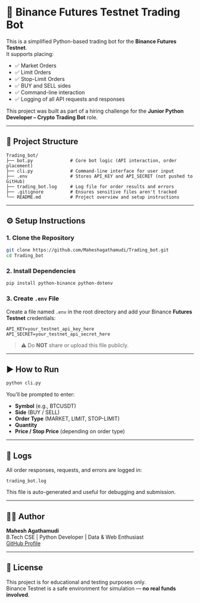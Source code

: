 # 🚀 Binance Futures Testnet Trading Bot

This is a simplified Python-based trading bot for the **Binance Futures Testnet**.  
It supports placing:

- ✅ Market Orders  
- ✅ Limit Orders  
- ✅ Stop-Limit Orders  
- ✅ BUY and SELL sides  
- ✅ Command-line interaction  
- ✅ Logging of all API requests and responses

This project was built as part of a hiring challenge for the **Junior Python Developer – Crypto Trading Bot** role.

---

## 📂 Project Structure

```
Trading_bot/
├── bot.py              # Core bot logic (API interaction, order placement)
├── cli.py              # Command-line interface for user input
├── .env                # Stores API_KEY and API_SECRET (not pushed to GitHub)
├── trading_bot.log     # Log file for order results and errors
├── .gitignore          # Ensures sensitive files aren't tracked
└── README.md           # Project overview and setup instructions
```

---

## ⚙️ Setup Instructions

### 1. Clone the Repository
```bash
git clone https://github.com/Maheshagathamudi/Trading_bot.git
cd Trading_bot
```

### 2. Install Dependencies
```bash
pip install python-binance python-dotenv
```

### 3. Create `.env` File

Create a file named `.env` in the root directory and add your Binance **Futures Testnet** credentials:

```env
API_KEY=your_testnet_api_key_here
API_SECRET=your_testnet_api_secret_here
```

> ⚠️ Do **NOT** share or upload this file publicly.

---

## ▶️ How to Run

```bash
python cli.py
```

You'll be prompted to enter:

- **Symbol** (e.g., BTCUSDT)
- **Side** (BUY / SELL)
- **Order Type** (MARKET, LIMIT, STOP-LIMIT)
- **Quantity**
- **Price / Stop Price** (depending on order type)

---

## 🧾 Logs

All order responses, requests, and errors are logged in:

```
trading_bot.log
```

This file is auto-generated and useful for debugging and submission.

---

## 👨‍💻 Author

**Mahesh Agathamudi**  
B.Tech CSE | Python Developer | Data & Web Enthusiast  
[GitHub Profile](https://github.com/Maheshagathamudi)

---

## 📝 License

This project is for educational and testing purposes only.  
Binance Testnet is a safe environment for simulation — **no real funds involved**.
